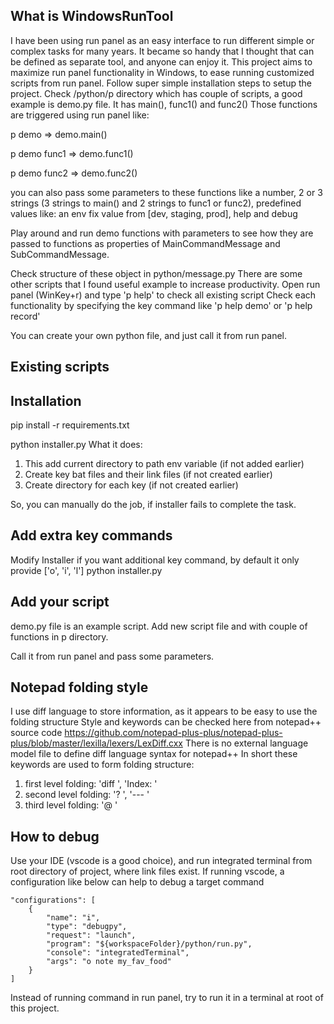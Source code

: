 ## What is WindowsRunTool
I have been using run panel as an easy interface to run different simple or complex tasks for many years.
It became so handy that I thought that can be defined as separate tool, and anyone can enjoy it.
This project aims to maximize run panel functionality in Windows, to ease running customized scripts from run panel.
Follow super simple installation steps to setup the project.
Check /python/p directory which has couple of scripts, a good example is demo.py file.
It has main(), func1() and func2()
Those functions are triggered using run panel like:

p demo => demo.main()

p demo func1 => demo.func1()

p demo func2 => demo.func2()

you can also pass some parameters to these functions like 
a number, 2 or 3 strings (3 strings to main() and 2 strings to func1 or func2), predefined values like:
an env fix value from [dev, staging, prod], help and debug

Play around and run demo functions with parameters to see how they are passed to functions as properties of MainCommandMessage and SubCommandMessage.

Check structure of these object in python/message.py
There are some other scripts that I found useful example to increase productivity.
Open run panel (WinKey+r) and type 'p help' to check all existing script
Check each functionality by specifying the key command like 'p help demo' or 'p help record'

You can create your own python file, and just call it from run panel.

## Existing scripts

## Installation
pip install -r requirements.txt 

python installer.py
What it does:
1. This add current directory to path env variable (if not added earlier)
2. Create key bat files and their link files (if not created earlier)
3. Create directory for each key (if not created earlier)

So, you can manually do the job, if installer fails to complete the task.

## Add extra key commands
Modify Installer if you want additional key command, by default it only provide ['o', 'i', 'l']
python installer.py


## Add your script
demo.py file is an example script. Add new script file and with couple of functions in p directory.

Call it from run panel and pass some parameters.

## Notepad folding style
I use diff language to store information, as it appears to be easy to use the folding structure
Style and keywords can be checked here from notepad++ source code
https://github.com/notepad-plus-plus/notepad-plus-plus/blob/master/lexilla/lexers/LexDiff.cxx
There is no external language model file to define diff language syntax for notepad++
In short these keywords are used to form folding structure:
1. first level folding: 'diff ', 'Index: '
2. second level folding: '? ', '--- '
3. third level folding: '@ '

## How to debug
Use your IDE (vscode is a good choice), and run integrated terminal from root directory of project, where link files exist.
If running vscode, a configuration like below can help to debug a target command

    "configurations": [
        {
            "name": "i",
            "type": "debugpy",
            "request": "launch",
            "program": "${workspaceFolder}/python/run.py",
            "console": "integratedTerminal",
            "args": "o note my_fav_food"
        }
    ]

Instead of running command in run panel, try to run it in a terminal at root of this project.